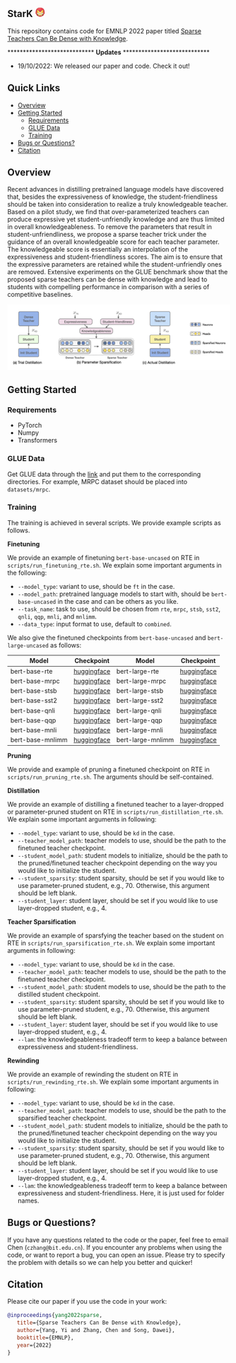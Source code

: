 ## StarK <img src="./assets/ironman.png" width="22" height="22" alt="stark" align=center/>

This repository contains code for EMNLP 2022 paper titled [Sparse Teachers Can Be Dense with Knowledge](https://arxiv.org/abs/2210.03923).

**************************** **Updates** ****************************

<!-- Thanks for your interest in our repo! -->

* 19/10/2022: We released our paper and code. Check it out!

## Quick Links

  - [Overview](#overview)
  - [Getting Started](#getting-started)
    - [Requirements](#requirements)
    - [GLUE Data](#glue-data)
    - [Training](#training)
  - [Bugs or Questions?](#bugs-or-questions)
  - [Citation](#citation)

## Overview

Recent advances in distilling pretrained language models have discovered that, besides the expressiveness of knowledge, the student-friendliness should be taken into consideration to realize a truly knowledgeable teacher. Based on a pilot study, we find that over-parameterized teachers can produce expressive yet student-unfriendly knowledge and are thus limited in overall knowledgeableness. To remove the parameters that result in student-unfriendliness, we propose a sparse teacher trick under the guidance of an overall knowledgeable score for each teacher parameter. The knowledgeable score is essentially an interpolation of the expressiveness and student-friendliness scores. The aim is to ensure that the expressive parameters are retained while the student-unfriendly ones are removed. Extensive experiments on the GLUE benchmark show that the proposed sparse teachers can be dense with knowledge and lead to students with compelling performance in comparison with a series of competitive baselines.

<img src="./assets/stark.png" alt="stark" align=center/>

## Getting Started

### Requirements

- PyTorch
- Numpy
- Transformers

### GLUE Data

Get GLUE data through the [link](https://github.com/nyu-mll/jiant/blob/master/scripts/download_glue_data.py) and put them to the corresponding directories. For example, MRPC dataset should be placed into `datasets/mrpc`.

### Training

The training is achieved in several scripts. We provide example scripts as follows.

**Finetuning**

We provide an example of finetuning `bert-base-uncased` on RTE in `scripts/run_finetuning_rte.sh`. We explain some important arguments in the following:
* `--model_type`: variant to use, should be `ft` in the case.
* `--model_path`: pretrained language models to start with, should be `bert-base-uncased` in the case and can be others as you like.
* `--task_name`: task to use, should be chosen from `rte`, `mrpc`, `stsb`, `sst2`, `qnli`, `qqp`, `mnli`, and `mnlimm`.
* `--data_type`: input format to use, default to `combined`.

We also give the finetuned checkpoints from `bert-base-uncased` and `bert-large-uncased` as follows:

|Model|Checkpoint|Model|Checkpoint|
|--|--|--|--|
|bert-base-rte|[huggingface](https://huggingface.co/GeneZC/bert-base-rte)|bert-large-rte|[huggingface](https://huggingface.co/GeneZC/bert-large-rte)|
|bert-base-mrpc|[huggingface](https://huggingface.co/GeneZC/bert-base-mrpc)|bert-large-mrpc|[huggingface](https://huggingface.co/GeneZC/bert-large-mrpc)|
|bert-base-stsb|[huggingface](https://huggingface.co/GeneZC/bert-base-stsb)|bert-large-stsb|[huggingface](https://huggingface.co/GeneZC/bert-large-stsb)|
|bert-base-sst2|[huggingface](https://huggingface.co/GeneZC/bert-base-sst2)|bert-large-sst2|[huggingface](https://huggingface.co/GeneZC/bert-large-sst2)|
|bert-base-qnli|[huggingface](https://huggingface.co/GeneZC/bert-base-qnli)|bert-large-qnli|[huggingface](https://huggingface.co/GeneZC/bert-large-qnli)|
|bert-base-qqp|[huggingface](https://huggingface.co/GeneZC/bert-base-qqp)|bert-large-qqp|[huggingface](https://huggingface.co/GeneZC/bert-large-qqp)|
|bert-base-mnli|[huggingface](https://huggingface.co/GeneZC/bert-base-mnli)|bert-large-mnli|[huggingface](https://huggingface.co/GeneZC/bert-large-mnli)|
|bert-base-mnlimm|[huggingface](https://huggingface.co/GeneZC/bert-base-mnlimm)|bert-large-mnlimm|[huggingface](https://huggingface.co/GeneZC/bert-large-mnlimm)|

**Pruning**

We provide and example of pruning a finetuned checkpoint on RTE in `scripts/run_pruning_rte.sh`. The arguments should be self-contained.

**Distillation**

We provide an example of distilling a finetuned teacher to a layer-dropped or parameter-pruned student on RTE in `scripts/run_distillation_rte.sh`. We explain some important arguments in following:
* `--model_type`: variant to use, should be `kd` in the case.
* `--teacher_model_path`: teacher models to use, should be the path to the finetuned teacher checkpoint.
* `--student_model_path`: student models to initialize, should be the path to the pruned/finetuned teacher checkpoint depending on the way you would like to initialize the student.
* `--student_sparsity`: student sparsity, should be set if you would like to use parameter-pruned student, e.g., 70. Otherwise, this argument should be left blank.
* `--student_layer`: student layer, should be set if you would like to use layer-dropped student, e.g., 4.

**Teacher Sparsification**

We provide an example of sparsfying the teacher based on the student on RTE in `scripts/run_sparsification_rte.sh`. We explain some important arguments in following:
* `--model_type`: variant to use, should be `kd` in the case.
* `--teacher_model_path`: teacher models to use, should be the path to the finetuned teacher checkpoint.
* `--student_model_path`: student models to use, should be the path to the distilled student checkpoint.
* `--student_sparsity`: student sparsity, should be set if you would like to use parameter-pruned student, e.g., 70. Otherwise, this argument should be left blank.
* `--student_layer`: student layer, should be set if you would like to use layer-dropped student, e.g., 4.
* `--lam`: the knowledgeableness tradeoff term to keep a balance between expressiveness and student-friendliness.

**Rewinding**

We provide an example of rewinding the student on RTE in `scripts/run_rewinding_rte.sh`. We explain some important arguments in following:
* `--model_type`: variant to use, should be `kd` in the case.
* `--teacher_model_path`: teacher models to use, should be the path to the sparsified teacher checkpoint.
* `--student_model_path`: student models to initialize, should be the path to the pruned/finetuned teacher checkpoint depending on the way you would like to initialize the student.
* `--student_sparsity`: student sparsity, should be set if you would like to use parameter-pruned student, e.g., 70. Otherwise, this argument should be left blank.
* `--student_layer`: student layer, should be set if you would like to use layer-dropped student, e.g., 4.
* `--lam`: the knowledgeableness tradeoff term to keep a balance between expressiveness and student-friendliness. Here, it is just used for folder names.

## Bugs or Questions?

If you have any questions related to the code or the paper, feel free to email Chen (`czhang@bit.edu.cn`). If you encounter any problems when using the code, or want to report a bug, you can open an issue. Please try to specify the problem with details so we can help you better and quicker!

## Citation

Please cite our paper if you use the code in your work:

```bibtex
@inproceedings{yang2022sparse,
   title={Sparse Teachers Can Be Dense with Knowledge},
   author={Yang, Yi and Zhang, Chen and Song, Dawei},
   booktitle={EMNLP},
   year={2022}
}
```

